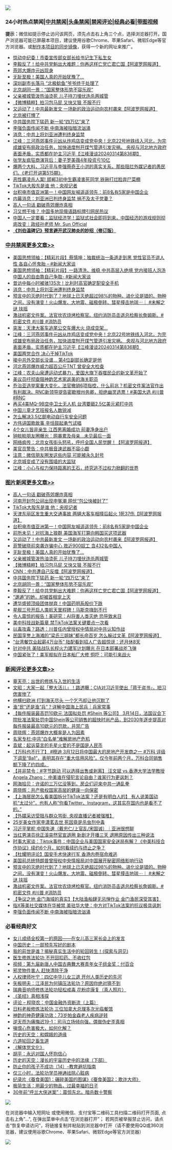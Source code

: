 ![](https://raw.githubusercontent.com/jsvpn/jsproxy/dev/64photo/fqnews-qr.jpg)

<div id="tt">
<h3>24小时热点禁闻|<a href="#%E4%B8%AD%E5%85%B1%E7%A6%81%E9%97%BB%E6%9B%B4%E5%A4%9A%E6%96%87%E7%AB%A0">中共禁闻</a>|<a href="#%E5%9B%BE%E7%89%87%E6%96%B0%E9%97%BB%E6%9B%B4%E5%A4%9A%E6%96%87%E7%AB%A0">头条禁闻</a>|<a href="#%E6%96%B0%E9%97%BB%E8%AF%84%E8%AE%BA%E6%9B%B4%E5%A4%9A%E6%96%87%E7%AB%A0">禁闻评论|<a href="#%E5%BF%85%E7%9C%8B%E7%BB%8F%E5%85%B8%E5%A5%BD%E6%96%87">经典必看</a>|<a href="https://fanb1.xyz/3" target="_blank">带图视频</a></h3>
<div><b>提示：</b>微信如提示停止访问该网页，须先点击右上角三个点，选择浏览器打开。国产浏览器可能已屏蔽本项目，建议使用谷歌Chrome、苹果Safari、微软Edge等官方浏览器。或<a href="%E5%88%B6%E4%BD%9Cgit%E7%A6%81%E9%97%BB%E9%95%9C%E5%83%8F.md">制作本项目的同步镜像</a>，获得一个新的网址来推广。</div>
<ul>

<li><a href="/cnnews/20240315/2013189.md">惊动中纪委！市委宣传部女部长给书记生下私生女</a></li>
<li><a href="/topimagenews/20240315/2013186.md">李毅反了！给中共党魁出大难题：你再这样亡党亡君亡国【阿波罗网报道】</a></li>
<li><a href="/comments/20240315/2013196.md">燕郊大爆炸元凶现身</a></li>
<li><a href="/topimagenews/20240315/2013232.md">无耻至极！美国人真的开始犹豫了…</a></li>
<li><a href="/cnnews/20240315/2013333.md">深圳副市长落马 “北极鲶鱼”爷爷终于处理了</a></li>
<li><a href="/topimagenews/20240315/2013193.md">北京胡同一景：“国家整体形势不容乐观”</a></li>
<li><a href="/topimagenews/20240315/2013231.md">父亲被城管泼热油烫死 儿子持刀埋伏连杀两城管</a></li>
<li><a href="/topimagenews/20240315/2013215.md">【微博精粹】拍习包马屁 又快又狠 不服不行</a></li>
<li><a href="/topimagenews/20240315/2013338.md">又运动了！中共最新发文 一场新的政治运动向农村袭来【阿波罗网报道】</a></li>
<li><a href="/comments/20240315/2013284.md">北京被打懵了</a></li>
<li><a href="/topimagenews/20240315/2013208.md">中共国务院下猛药 新一轮“四万亿”来了</a></li>
<li><a href="/comments/20240315/2013311.md">李强负面传闻不断 中南海被指暗流汹涌</a></li>
<li><a href="/cbnews/20240315/2013459.md">消息：中共上将刘亚洲遭判终身监禁</a></li>
<li><a href="/cbnews/20240315/2013253.md">江峰：三河燕郊事件元凶从炸鸡店变成党中央！北京22号地铁线入河北，为完成雄安布局政治任务，加快进度刨开煤气管道引发灾祸。 央视与河北地方政府表面矛盾，实质都在护主习近平【江峰漫谈20240314第836期】</a></li>
<li><a href="/yule/20240315/2013335.md">张学友疯狂商演背后：妻子罗美薇4年投资亏10亿</a></li>
<li><a href="/sohnews/20240315/2013320.md">爆两个大料，习近平与李强蔡奇王小洪的真实关系，那些阻拦外媒记者的愚民们。《老灯开讲第515期》</a></li>
<li><a href="/baitai/20240315/2013191.md">恶性霸凌杀人案! 邯郸3初中生霸凌害死同学 铁锹打烂脸弃尸菜棚</a></li>
<li><a href="/topimagenews/20240316/2013470.md">TikTok大股东是谁 他：央视记者</a></li>
<li><a href="/topimagenews/20240315/2013353.md">台积电市值亚洲第一！中国网友喊遥遥领先：前8名有5家是中国企业</a></li>
<li><a href="/baitai/20240316/2013477.md">内幕消息：刘亚洲已判终身监禁 祸不及太子党妻？</a></li>
<li><a href="/topimagenews/20240316/2013567.md">高人一句话 戳破燕郊爆炸真相</a></li>
<li><a href="/baitai/20240315/2013413.md">习又想干啥？ 中国多地现俄语路标牌引网民热议</a></li>
<li><a href="/sohnews/20240315/2013381.md">中国人一定要看：监狱经济学！监狱式社会即将到来，中国经济的游戏规则彻底改变｜政经孙老师 Mr. Sun Official</a></li>
<li><b><a href="/comments/20200207/1272816.md" target="_blank">《刘伯温碑记》预言避开武汉肺炎的妙招（修订版）</a></b></li>
</ul>
</div>

<div class="catlist">
<h3><a href="/cbnews/" target="_blank">中共禁闻</a><span><a href="/cbnews/" target="_blank" rel="nofollow">更多文章>></a></span></h3>
<ul>
<li><a href="/cbnews/20240316/2013536.md" target="_blank">美国思想领袖：【精彩片段】蔡慎坤：独裁统治一条道走到黑 党性官员不讲人性 各自心怀鬼胎 &#8211; #新闻大家谈</a></li>
<li><a href="/cbnews/20240316/2013528.md" target="_blank">美国思想领袖：【精彩片段】一路清洗、维稳 中共高层入绝境 党内接班人泡汤 中国人的自由靠自己争取- #新闻大家谈</a></li>
<li><a href="/cbnews/20240316/2013471.md" target="_blank">昔访中每小时被骇135次！比利时高官确定配安全手机</a></li>
<li><a href="/cbnews/20240315/2013459.md" target="_blank">消息：中共上将刘亚洲遭判终身监禁</a></li>
<li><a href="/comments/20240315/2013397.md" target="_blank">预言中的灭绝时代到了？地球上已灭绝超过98%的物种。进化论是错的。物种之间，没有演变！火山爆发、大地震、磁极倒转、彗星撞击地球⋯｜ #未解之谜 扶摇</a></li>
<li><a href="/comments/20240315/2013382.md" target="_blank">激战机密文件案。法官坎农烧烤检察官。纽约消防员击退总检察长詹姆斯。#机密文件 #川普 #消防员</a></li>
<li><a href="/cbnews/20240315/2013297.md" target="_blank">突发：天津大客车追尾公交车爆大火 烧成空架…</a></li>
<li><a href="/cbnews/20240315/2013253.md" target="_blank">江峰：三河燕郊事件元凶从炸鸡店变成党中央！北京22号地铁线入河北，为完成雄安布局政治任务，加快进度刨开煤气管道引发灾祸。 央视与河北地方政府表面矛盾，实质都在护主习近平【江峰漫谈20240314第836期】</a></li>
<li><a href="/comments/20240315/2013181.md" target="_blank">美国两党合作 决心干掉TikTok</a></li>
<li><a href="/cbnews/20240315/2013170.md" target="_blank">接中共外交部长没谱… 第4位副部长确定是他</a></li>
<li><a href="/cbnews/20240314/2012979.md" target="_blank">河北燕郊爆炸威力超百公斤TNT 曾安全大检查</a></li>
<li><a href="/cbnews/20240314/2012969.md" target="_blank">江峰：农夫山泉遭运动式暴力，爱国大旗下吞噬民企的新文革开始了</a></li>
<li><a href="/cbnews/20240314/2012961.md" target="_blank">美议员吁彻查阻神韵艺术家返美的海关职员</a></li>
<li><a href="/comments/20240314/2012927.md" target="_blank">乔治亚选举案重大变化，法官撤销6项指控，什么前兆？机密文件案法官作出有利裁决。RNC新领导提告密歇根州务卿，拒绝幽灵选票！#美国大选 #川普 #RNC</a></li>
<li><a href="/cbnews/20240314/2012870.md" target="_blank">再买4美MQ-9B空中卫士无人机 台湾要砸2.5亿美元紧盯中共</a></li>
<li><a href="/cbnews/20240314/2012839.md" target="_blank">中国儿童才艺班报名人数锐减</a></li>
<li><a href="/cbnews/20240314/2012838.md" target="_blank">怎么解决3.5亿部电动自行车安全问题</a></li>
<li><a href="/comments/20240314/2012759.md" target="_blank">方伟讲国歌故事 辛恬鼓起勇气试唱</a></li>
<li><a href="/cbnews/20240314/2012756.md" target="_blank">4个女儿皆非亲生 江西男离婚成功 前妻净身出户</a></li>
<li><a href="/cbnews/20240314/2012755.md" target="_blank">钟睒睒朋友圈曝光：网暴累及母亲…未见最后一面</a></li>
<li><a href="/cbnews/20240314/2012744.md" target="_blank">网络疯传：北京女孩街头怒吼，呼吁全国人民觉醒！【阿波罗网报道】</a></li>
<li><a href="/cbnews/20240314/2012728.md" target="_blank">美官员警告：中共极音速武器不容小觑</a></li>
<li><a href="/cbnews/20240314/2012727.md" target="_blank">注意：微信朋友圈发这些内容 可能被永久封号</a></li>
<li><a href="/cbnews/20240314/2012726.md" target="_blank">北京城变成了没有围墙的大监狱</a></li>
<li><a href="/cbnews/20240314/2012722.md" target="_blank">江峰：小心与权力保持距离的王石，终究逃不过权力掀翻的世界</a></li>

</ul>
</div>
<div class="catlist">
<h3><a href="/topimagenews/" target="_blank">图片新闻</a><span><a href="/topimagenews/" target="_blank" rel="nofollow">更多文章>></a></span></h3>
<ul>
<li><a href="/topimagenews/20240316/2013567.md" target="_blank">高人一句话 戳破燕郊爆炸真相</a></li>
<li><a href="/topimagenews/20240316/2013514.md" target="_blank">河南开封包公祠出现申冤潮 网忧“包公快被封了”</a></li>
<li><a href="/topimagenews/20240316/2013470.md" target="_blank">TikTok大股东是谁 他：央视记者</a></li>
<li><a href="/topimagenews/20240315/2013405.md" target="_blank">天津东丽区发生重大交通事故 两辆大客车相撞后起火 1死37伤【阿波罗网报道】</a></li>
<li><a href="/topimagenews/20240315/2013353.md" target="_blank">台积电市值亚洲第一！中国网友喊遥遥领先：前8名有5家是中国企业</a></li>
<li><a href="/topimagenews/20240315/2013352.md" target="_blank">前所未见！对抗海上狼群 美国海军打算向韩国买这项武器</a></li>
<li><a href="/topimagenews/20240315/2013338.md" target="_blank">又运动了！中共最新发文 一场新的政治运动向农村袭来【阿波罗网报道】</a></li>
<li><a href="/topimagenews/20240315/2013296.md" target="_blank">菲警破晓前突袭诈骗中心 救近900奴工 含432名中国人</a></li>
<li><a href="/topimagenews/20240315/2013232.md" target="_blank">无耻至极！美国人真的开始犹豫了…</a></li>
<li><a href="/topimagenews/20240315/2013231.md" target="_blank">父亲被城管泼热油烫死 儿子持刀埋伏连杀两城管</a></li>
<li><a href="/topimagenews/20240315/2013215.md" target="_blank">【微博精粹】拍习包马屁 又快又狠 不服不行</a></li>
<li><a href="/topimagenews/20240315/2013209.md" target="_blank">CNN：中共遭自己反噬【阿波罗网报道】</a></li>
<li><a href="/topimagenews/20240315/2013208.md" target="_blank">中共国务院下猛药 新一轮“四万亿”来了</a></li>
<li><a href="/topimagenews/20240315/2013193.md" target="_blank">北京胡同一景：“国家整体形势不容乐观”</a></li>
<li><a href="/topimagenews/20240315/2013186.md" target="_blank">李毅反了！给中共党魁出大难题：你再这样亡党亡君亡国【阿波罗网报道】</a></li>
<li><a href="/topimagenews/20240315/2013138.md" target="_blank">“邋遢”的她，却被首相宠上天</a></li>
<li><a href="/topimagenews/20240315/2013137.md" target="_blank">遭华盛顿顶级团体抛弃！中国药明系股价下跌</a></li>
<li><a href="/topimagenews/20240315/2013136.md" target="_blank">星舰三号开启人类航天里程碑！马斯克嗨到不行</a></li>
<li><a href="/topimagenews/20240315/2013024.md" target="_blank">令人震惊的报告！美研究：AI将害人类灭绝 恐导致末日</a></li>
<li><a href="/topimagenews/20240314/2013011.md" target="_blank">美中科技战新篇章 禁TikTok法案关键要点一次看</a></li>
<li><a href="/topimagenews/20240314/2012991.md" target="_blank">以毒攻毒？路透：川普任内曾授权中情局对中共认知作战</a></li>
<li><a href="/topimagenews/20240314/2012886.md" target="_blank">民国享誉上海滩的“梁氏三姐妹&#8221;都长命百岁 怎么躲过文革【阿波罗网报道】</a></li>
<li><a href="/topimagenews/20240314/2012877.md" target="_blank">“台湾餐饮业起薪4万台币” 陆配看到招人广告超惊讶：还月休8天</a></li>
<li><a href="/topimagenews/20240314/2012869.md" target="_blank">针对中共 美陆战队长程火力建军计划曝光 在日本部署战斧飞弹</a></li>
<li><a href="/topimagenews/20240314/2012857.md" target="_blank">中国紧张了！美军舰拟在日本船厂大修 恫吓：可能引来战火</a></li>

</ul>
</div>
<div class="catlist">
<h3><a href="/comments/" target="_blank">新闻评论</a><span><a href="/comments/" target="_blank" rel="nofollow">更多文章>></a></span></h3>
<ul>
<li><a href="/comments/20240316/2013597.md" target="_blank">章天亮：出世的修炼与入世的生活</a></li>
<li><a href="/comments/20240316/2013587.md" target="_blank">文昭：大家一起「整大活儿」！路透曝：CIA对习近平使出「蒋干盗书」，把习偬害惨了</a></li>
<li><a href="/comments/20240316/2013583.md" target="_blank">他横扫欧洲 打到海天尽头 一个乞丐却让他沉默了</a></li>
<li><a href="/comments/20240316/2013580.md" target="_blank">渔“民”还是渔“兵”？详解中国海上民兵｜兵家常事</a></li>
<li><a href="/comments/20240316/2013566.md" target="_blank">【每件服装最高罚10欧元 法国拟处罚 #Shein 等公司】 3月14日，法国议会下院批准法案处罚中国Shein等公司销售的超快时尚产品，到2030年逐步提高对每件服装最高10欧元的罚款，并禁广告</a></li>
<li><a href="/comments/20240316/2013556.md" target="_blank">周晓辉：燕郊爆炸大概率是人为因素</a></li>
<li><a href="/comments/20240316/2013555.md" target="_blank">名家专栏:中共“白名单”难解房地产危机</a></li>
<li><a href="/comments/20240316/2013554.md" target="_blank">袁斌：起诉莫言的毛星火爱的不是国是人民币</a></li>
<li><a href="/comments/20240316/2013549.md" target="_blank">【万科也不行了】 #穆迪 3月12日将中国最大的房地产开发商之一 #万科 评级下调至“Ba1”，表明其存在“重大信用风险”。仅今年前两个月，万科合同销售额下降了约四成。</a></li>
<li><a href="/comments/20240316/2013548.md" target="_blank">【并非禁令：#字节跳动 可以选择出售或剥离】 汪文斌 vs.香港大学法学教授 Angela Zhang： 中美谁在侵犯言论自由？谁家行为更讽刺？</a></li>
<li><a href="/comments/20240316/2013538.md" target="_blank">网海拾贝：许诺的三万亿没等到，房企们迎来中共一通乱拳</a></li>
<li><a href="/comments/20240316/2013537.md" target="_blank">周晓辉：共产极权国家高层的健康一向保密</a></li>
<li><a href="/comments/20240316/2013535.md" target="_blank">【上海居民怎么看美国拆分TikTok法案？还是有明白人的】 有人说美国动机“太过分”，也有人称“你看Twitter、Instagram，这其实在国内也是看不了的。”</a></li>
<li><a href="/comments/20240316/2013498.md" target="_blank">【外媒采访受阻与群众骂街, 央视直播记者被强推】</a></li>
<li><a href="/comments/20240316/2013478.md" target="_blank">25岁美女作家李潇茗去世 死因竟是杀虫剂中毒</a></li>
<li><a href="/comments/20240316/2013463.md" target="_blank">习近平掌舵 中国失速（戴忠仁/上官乱/宋国诚）｜亚洲很想聊</a></li>
<li><a href="/comments/20240315/2013443.md" target="_blank">当红男演员徐正溪突然官宣退圈 新剧才开播三天 退圈原因传出三种说法</a></li>
<li><a href="/comments/20240315/2013441.md" target="_blank">时事大家谈：Tiktok事件：中国企业与美国国家安全迷局有解？《中美科技合作协议》续约6个月，如何看续约与终止之争？</a></li>
<li><a href="/comments/20240315/2013438.md" target="_blank">【杜耀明评论】国安手术快速行军 香港内卷宿命难逃</a></li>
<li><a href="/comments/20240315/2013398.md" target="_blank">美国前总统特朗普曾授权中央情报局对中国展开秘密网络影响行动</a></li>
<li><a href="/comments/20240315/2013397.md" target="_blank">预言中的灭绝时代到了？地球上已灭绝超过98%的物种。进化论是错的。物种之间，没有演变！火山爆发、大地震、磁极倒转、彗星撞击地球⋯｜ #未解之谜 扶摇</a></li>
<li><a href="/comments/20240315/2013382.md" target="_blank">激战机密文件案。法官坎农烧烤检察官。纽约消防员击退总检察长詹姆斯。#机密文件 #川普 #消防员</a></li>
<li><a href="/comments/20240315/2013365.md" target="_blank">【争议之地 金门海域的真实】【大陆渔船肆无忌惮作业 金门渔民深受其害】</a></li>
<li><a href="/comments/20240315/2013343.md" target="_blank">指X等美社交媒体在华被禁 美驻华大使：中方对TikTok法案的抗议极具讽刺</a></li>
<li><a href="/comments/20240315/2013311.md" target="_blank">李强负面传闻不断 中南海被指暗流汹涌</a></li>

</ul>
</div>

<div class="catlist">
<h3>必看经典好文</h3>
<ul>
<li><a href="/comments/20210801/1597741.md" target="_blank">女儿成绩全校第一的原因——在女儿高三家长会上的发言</a></li>
<li><a href="/comments/20220910/1782931.md" target="_blank">中国历史：一部预先写好的剧本</a></li>
<li><a href="/comments/20200715/1359453.md" target="_blank">我的前世是谁？揭秘真实生活中的轮回转生！(探索与洞见)</a></li>
<li><a href="/cbnews/20211114/1652055.md" target="_blank">医生修炼法轮功 不开回扣药、不收红包</a></li>
<li><a href="/comments/20220518/1734456.md" target="_blank">视频：第九届新唐人中国古典舞大赛青年女子组金奖：付百合</a></li>
<li><a href="/cbnews/20220508/1730049.md" target="_blank">邪灵物件害人 赶快清除干净</a></li>
<li><a href="/bannedvideo/20220806/1768296.md" target="_blank">人权律师叶宁：四亿中华儿女三退 开创人类历史的先河</a></li>
<li><a href="/comments/20220531/1739728.md" target="_blank">矢板明夫：江泽民为何镇压法轮功？原因你绝对猜不到</a></li>
<li><a href="/comments/20210907/1620306.md" target="_blank">瑞典音响师修炼法轮功轻松戒毒 花粉症康复（真人照片）</a></li>
<li><a href="/tculture/20201113/1430493.md" target="_blank">《圣经》真相浅探</a></li>
<li><a href="/ssgc/20230821/1923285.md" target="_blank">评论 &#8211; 程晓农：中国金融外资断流（上篇）</a></li>
<li><a href="/comments/20200531/1337359.md" target="_blank">日料老板修炼法轮功 三位加拿大总理多次光临餐馆</a></li>
<li><a href="/comments/20220315/1705037.md" target="_blank">神韵的神奇健康功效：73岁帕金森老人疾病逆转</a></li>
<li><a href="/tculture/20190304/1091072.md" target="_blank">逆天而为痛悔迟19-1：司马立场倾向强，偶做伪史歪真相</a></li>
<li><a href="/tculture/20231002/1941287.md" target="_blank">嗔恨心危害极大，如何化解？</a></li>
<li><a href="/cbnews/20190219/1083302.md" target="_blank">历史的天空：和嫦娥的道缘</a></li>
<li><a href="/comments/20231213/1973586.md" target="_blank">六道轮回之畜生道</a></li>
<li><a href="/bookwiki/20130610/138400.md" target="_blank">《解体党文化》</a></li>
<li><a href="/comments/20180624/961987.md" target="_blank">胡平：永远对国人怀抱信心</a></li>
<li><a href="/tculture/20121025/73066.md" target="_blank">历史的天空：漫长的宇宙历史中的法缘（下部）</a></li>
<li><a href="/comments/20231003/1941694.md" target="_blank">防止你的孩子不成功（14）-教育避坑指南</a></li>
<li><a href="/health/20170626/780270.md" target="_blank">仅三小时，法轮功学员神通祛除心脏病</a></li>
<li><a href="/comments/20210123/1473011.md" target="_blank">纪录片《蚕食美国1：碾碎美国的图谋》《蚕食美国2：欺诈大师》</a></li>
<li><a href="/comments/20221023/1801109.md" target="_blank">极简生活：用最少的物品，过最幸福的日子</a></li>
<li><a href="/topimagenews/20171017/843193.md" target="_blank">30年前“呼兰大侠迷案”：震惊东北，暗杀数十警察</a></li>

</ul>
</div>

![](https://raw.githubusercontent.com/jsvpn/jsproxy/dev/64photo/fqnews-qr.jpg)

在浏览器中输入短网址 或使用微信、支付宝等二维码工具扫描二维码打开页面, 点击右上角"...", 在弹出菜单中点击“在浏览器打开”； 若网页被举报禁止访问，请点击“恢复申请访问”，将链接复制并粘贴到浏览器中打开（请不要使用QQ或360浏览器，建议使用谷歌Chrome、苹果Safari、微软Edge等官方浏览器）

![](https://raw.githubusercontent.com/jsvpn/jsproxy/dev/64photo/wx.jpg)